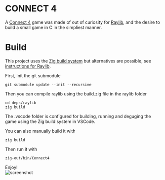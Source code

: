 # CONNECT 4

A [Connect 4](https://en.wikipedia.org/wiki/Connect_Four) game was made of out of curiosity for [Raylib](https://www.raylib.com/), and the desire to build a small game in C in the simpliest manner.  

# Build
This project uses the [Zig build system](https://ziglang.org/learn/build-system/) but alternatives are possible, see [instructions for Raylib](https://github.com/raysan5/raylib?tab=readme-ov-file#build-and-installation). 

First, init the git submodule
````
git submodule update --init --recursive
````
Then you can compile raylib using the build.zig file in the raylib folder
````
cd deps/raylib
zig build
```` 

The .vscode folder is configured for building, running and deguging the game using the Zig build system in VSCode.  

You can also manually build it with
````
zig build
````
Then run it with
````
zig-out/bin/Connect4
````

Enjoy!  
![screenshot](https://github.com/Waissi/Connect4-game-classic/blob/94ff2414398734323a024e858772bcfd20b93175/Screenshot.png)
